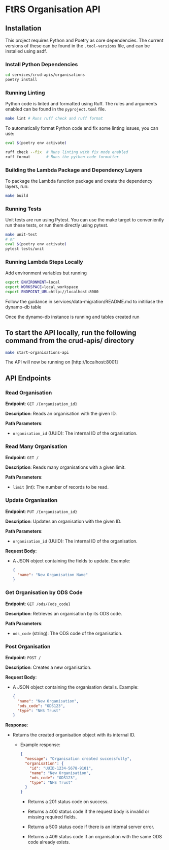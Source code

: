 # FtRS Organisation API

## Installation

This project requires Python and Poetry as core dependencies.
The current versions of these can be found in the `.tool-versions` file, and can be installed using asdf.

### Install Python Dependencies

```bash
cd services/crud-apis/organisations
poetry install
```

### Running Linting

Python code is linted and formatted using Ruff. The rules and arguments enabled can be found in the `pyproject.toml` file.

```bash
make lint # Runs ruff check and ruff format
```

To automatically format Python code and fix some linting issues, you can use:

```bash
eval $(poetry env activate)

ruff check --fix  # Runs linting with fix mode enabled
ruff format       # Runs the python code formatter
```

### Building the Lambda Package and Dependency Layers

To package the Lambda function package and create the dependency layers, run:

```bash
make build
```

### Running Tests

Unit tests are run using Pytest. You can use the make target to conveniently run these tests, or run them directly using pytest.

```bash
make unit-test
# or
eval $(poetry env activate)
pytest tests/unit
```

### Running Lambda Steps Locally

Add environment variables but running

```bash
export ENVIRONMENT=local
export WORKSPACE=local_workspace
export ENDPOINT_URL=http://localhost:8000
```

Follow the guidance in services/data-migration/README.md to initiliase the dynamo-db table

Once the dynamo-db instance is running and tables created run

## To start the API locally, run the following command from the crud-apis/ directory

```bash
make start-organisations-api
```

The API will now be running on [http://localhost:8001]

## API Endpoints

### Read Organisation

**Endpoint**: `GET /{organisation_id}`

**Description**: Reads an organisation with the given ID.

**Path Parameters**:

- `organisation_id` (UUID): The internal ID of the organisation.

### Read Many Organisation

**Endpoint**: `GET /`

**Description**: Reads many organisations with a given limit.

**Path Parameters**:

- `limit` (int): The number of records to be read.

### Update Organisation

**Endpoint**: `PUT /{organisation_id}`

**Description**: Updates an organisation with the given ID.

**Path Parameters**:

- `organisation_id` (UUID): The internal ID of the organisation.

**Request Body**:

- A JSON object containing the fields to update. Example:

  ```json
  {
    "name": "New Organisation Name"
  }
  ```

### Get Organisation by ODS Code

**Endpoint**: `GET /ods/{ods_code}`

**Description**: Retrieves an organisation by its ODS code.

**Path Parameters**:

- `ods_code` (string): The ODS code of the organisation.

### Post Organisation

**Endpoint**: `POST /`

**Description**: Creates a new organisation.

**Request Body**:

- A JSON object containing the organisation details. Example:

  ```json
  {
    "name": "New Organisation",
    "ods_code": "ODS123",
    "type": "NHS Trust"
  }
  ```

**Response**:

- Returns the created organisation object with its internal ID.

  - Example response:

    ```json
    {
      "message": "Organisation created successfully",
      "organisation": {
        "id": "UUID-1234-5678-9101",
        "name": "New Organisation",
        "ods_code": "ODS123",
        "type": "NHS Trust"
      }
    }
    ```

    - Returns a 201 status code on success.

    - Returns a 400 status code if the request body is invalid or missing required fields.

    - Returns a 500 status code if there is an internal server error.

    - Returns a 409 status code if an organisation with the same ODS code already exists.
